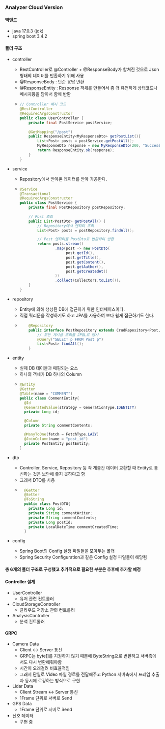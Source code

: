 ### Analyzer Cloud Version 

#### 백엔드 

- java 17.0.3 (jdk)
- spring boot 3.4.2

#### 폴더 구조 

- controller
  - RestController로 @Controller + @ResponseBody가 합쳐진 것으로 Json형태의 데이터를 반환하기 위해 사용
  - @ResponseBody : 단순 응답 반환 
  - @ResponseEntity : Response 객체를 만들어서 좀 더 유연하게 상태코드나 메시지등을 담아서 함께 반환
  - ```java
    // Controller 예시 코드 
    @RestController
    @RequiredArgsConstructor
    public class UserController {
        private final PostService postService;
        
        @GetMapping("/post")
        public ResponseEntity<MyResponseDto> getPostList(){
            List<Post> posts = postService.getPostAll();
            MyResponseDto response = new MyResponseDto(200, "Success", posts);
            return ResponseEntity.ok(response);
        }
    }
    ```

- service 
  - Repository에서 받아온 데이터를 받아 가공한다.
  - ```java
    @Service
    @Transactional
    @RequiredArgsConstructor 
    public class PostService {
        private final PostRepository postRepository;
        
        // Post 조회
        public List<PostDto> getPostAll() {
            // Repository에서 엔티티 조회
            List<Post> posts = postRepository.findAll();

            // Post 엔티티를 PostDto로 변환하여 반환
            return posts.stream()
                    .map(post -> new PostDto(
                         post.getId(),
                         post.getTitle(),
                         post.getContent(),
                         post.getAuthor(),
                         post.getCreatedAt()
                    ))
                    .collect(Collectors.toList());
        }
    }
    ```
- repository
  - Entity에 의해 생성된 DB에 접근하기 위한 인터페이스이다.
  - 직접 쿼리문을 작성하기도 하고 JPA를 사용하여 보다 쉽게 접근하기도 한다.
  - ```java
        @Repository
        public interface PostRepository extends CrudRepository<Post,Long>  {
            // 모든 게시글 조회를 JPQL로 명시
            @Query("SELECT p FROM Post p")
            List<Post> findAll();
        }
    ```
- entity
  - 실제 DB 테이블과 매핑되는 요소 
  - 하나의 객체가 DB 하나의 Column 
  - ```java
    @Entity
    @Getter
    @Table(name = "COMMENT")
    public class CommentEntity{
      @Id
      @GeneratedValue(strategy = GenerationType.IDENTITY)
      private Long id;
    
      @Column
      private String commentContents;
    
      @ManyToOne(fetch = FetchType.LAZY)
      @JoinColumn(name = "post_id")
      private PostEntity postEntity;
    }
    ```
- dto
  - Controller, Service, Repository 등 각 계층간 데이터 교환할 때 Entity로 통신하는 것은 보안에 좋지 못하다고 함 
  - 그래서 DTO를 사용 
  - ```java
      @Getter
      @Setter
      @ToString
      public class PostDTO{
        private Long id;
        private String commentWriter;
        private String commentContents;
        private Long postId;
        private LocalDateTime commentCreatedTime;
      }   
    ```
- config 
  - Spring Boot의 Config 설정 파일들을 모아두는 폴더 
  - Spring Security Configuration과 같은 Config 설정 파일들이 해당됨 

#### 총 6개의 폴더 구조로 구성했고 추가적으로 필요한 부분은 추후에 추가할 예정 

#### Controller 설계 
- UserController 
  - 유저 관련 컨트롤러
- CloudStorageController
  - 클라우드 저장소 관련 컨트롤러 
- AnalysisController 
  - 분석 컨트롤러 

#### GRPC
- Camera Data
  - Client <-> Server 통신
  - GRPC는 byte[]를 지원하지 않기 때문에 ByteString으로 변환하고 서버측에서도 다시 변환해줘야함 
  - 시간이 오래걸려 비효율적임 
  - 그래서 단일로 Video 파일 경로를 전달해주고 Python 서버측에서 프레임 추출과 동시에 로깅하는 방식으로 구현
- Lidar Data 
  - Client Stream <-> Server 통신
  - 1Frame 단위로 서버로 Send 
- GPS Data 
  - 1Frame 단위로 서버로 Send
- 신호 데이터 
  - 구현 중 